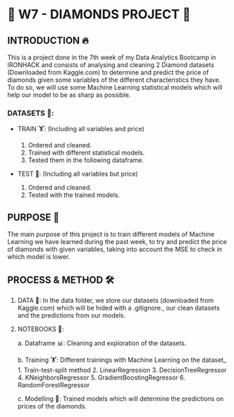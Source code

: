 # 💎 W7 - DIAMONDS PROJECT 💎

## INTRODUCTION 🔥

This is a project done in the 7th week of my Data Analytics Bootcamp in IRONHACK and consists of analysing and cleaning 2 Diamond datasets (Downloaded from Kaggle.com) to determine and predict the price of diamonds given some variables of the different characteristics they have. To do so, we will use some Machine Learning statistical models which will help our model to be as sharp as possible.


### DATASETS 💾:
- TRAIN 🏋️: (Including all variables and price)
    1. Ordered and cleaned.
    2. Trained with different statistical models.
    3. Tested them in the following dataframe.

- TEST 🧪: (Including all variables but price)
    1. Ordered and cleaned.
    2. Tested with the trained models.


## PURPOSE 🎯
The main purpose of this project is to train different models of Machine Learning we have learned during the past week, to try and predict the price of diamonds with given variables, taking into account the MSE to check in which model is lower.


## PROCESS & METHOD 🛠️

1. DATA 💾: In the data folder, we store our datasets (downloaded from Kaggle.com) which will be hided with a .gitignore., our clean datasets and the predictions from our models.

2. NOTEBOOKS 📓: 
    
    a. Dataframe 📊: Cleaning and exploration of the datasets.

    b. Training 🏋️: Different trainings with Machine Learning on the dataset_
        1. Train-test-split method 
        2. LinearRegression 
        3. DecisionTreeRegressor 
        4. KNeighborsRegressor 
        5. GradientBoostingRegressor 
        6. RandomForestRegressor 

    c. Modelling 💅: Trained models which will determine the predictions on prices of the diamonds.



